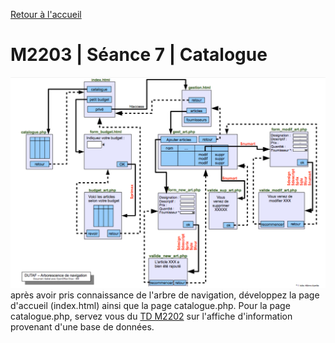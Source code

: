 [Retour à l'accueil](README.md)

# M2203 | Séance 7 | Catalogue
![GitHub Logo](/plan.png)
après avoir pris connaissance de l'arbre de navigation, développez la page d'accueil (index.html) ainsi que la page catalogue.php.
Pour la page catalogue.php, servez vous du [TD M2202](https://github.com/Dannebicque/dutafguide/blob/master/M2202-seance-2.md) sur l'affiche d'information provenant d'une base de données.
